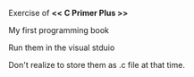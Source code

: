 Exercise of **<< C Primer Plus >>**

My first programming book

Run them in the visual stduio

Don't realize to store them as .c file at that time.
